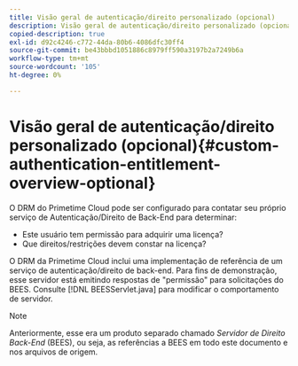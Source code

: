 ```yaml
---
title: Visão geral de autenticação/direito personalizado (opcional)
description: Visão geral de autenticação/direito personalizado (opcional)
copied-description: true
exl-id: d92c4246-c772-44da-80b6-4086dfc30ff4
source-git-commit: be43bbbd1051886c8979ff590a3197b2a7249b6a
workflow-type: tm+mt
source-wordcount: '105'
ht-degree: 0%

---
```


# Visão geral de autenticação/direito personalizado (opcional){#custom-authentication-entitlement-overview-optional}

O DRM do Primetime Cloud pode ser configurado para contatar seu próprio serviço de Autenticação/Direito de Back-End para determinar:

* Este usuário tem permissão para adquirir uma licença?
* Que direitos/restrições devem constar na licença?

O DRM da Primetime Cloud inclui uma implementação de referência de um serviço de autenticação/direito de back-end. Para fins de demonstração, esse servidor está emitindo respostas de &quot;permissão&quot; para solicitações do BEES. Consulte [!DNL BEESServlet.java] para modificar o comportamento de servidor.

>[!NOTE]
>
>Anteriormente, esse era um produto separado chamado *Servidor de Direito Back-End* (BEES), ou seja, as referências a BEES em todo este documento e nos arquivos de origem.
